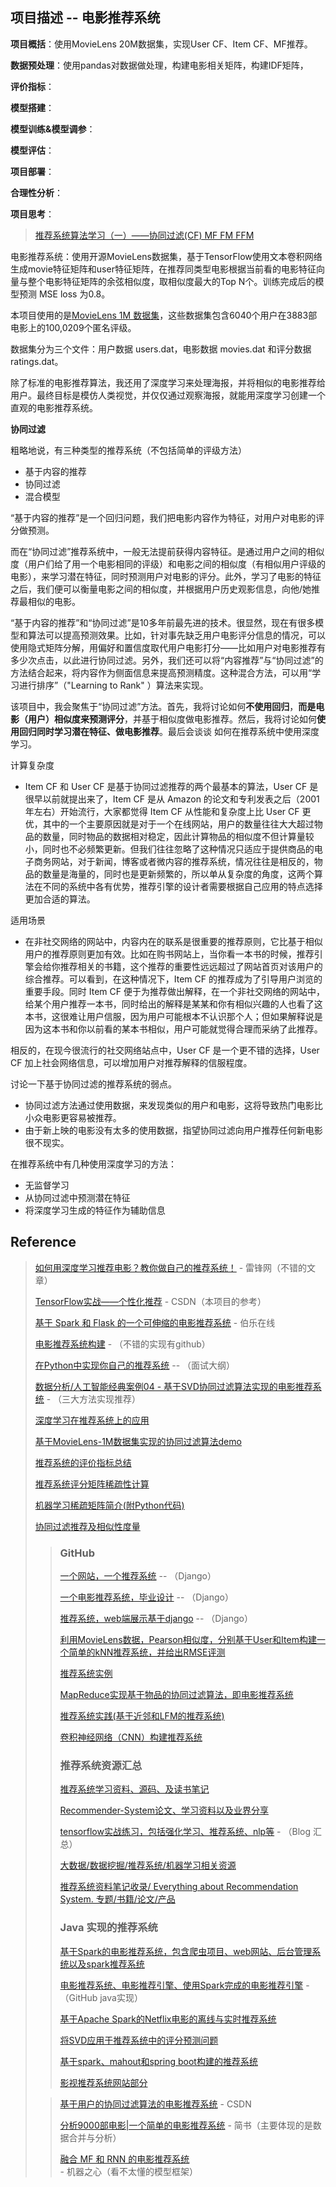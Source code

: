 ## 项目描述 -- 电影推荐系统

**项目概括**：使用MovieLens 20M数据集，实现User CF、Item CF、MF推荐。

**数据预处理**：使用pandas对数据做处理，构建电影相关矩阵，构建IDF矩阵，

**评价指标**：

**模型搭建**：

**模型训练&模型调参**：

**模型评估**：

**项目部署**：

**合理性分析**：

**项目思考**：





> [推荐系统算法学习（一）——协同过滤(CF) MF FM FFM](https://blog.csdn.net/qq_23269761/article/details/81355383)



电影推荐系统：使用开源MovieLens数据集，基于TensorFlow使用文本卷积网络生成movie特征矩阵和user特征矩阵，在推荐同类型电影根据当前看的电影特征向量与整个电影特征矩阵的余弦相似度，取相似度最大的Top N个。训练完成后的模型预测 MSE loss 为0.8。 



本项目使用的是[MovieLens 1M 数据集](https://grouplens.org/datasets/movielens/)，这些数据集包含6040个用户在3883部电影上的100,0209个匿名评级。

数据集分为三个文件：用户数据 users.dat，电影数据 movies.dat 和评分数据 ratings.dat。



除了标准的电影推荐算法，我还用了深度学习来处理海报，并将相似的电影推荐给用户。最终目标是模仿人类视觉，并仅仅通过观察海报，就能用深度学习创建一个直观的电影推荐系统。





**协同过滤**

粗略地说，有三种类型的推荐系统（不包括简单的评级方法）

- 基于内容的推荐
- 协同过滤
- 混合模型

“基于内容的推荐”是一个回归问题，我们把电影内容作为特征，对用户对电影的评分做预测。

而在“协同过滤”推荐系统中，一般无法提前获得内容特征。是通过用户之间的相似度（用户们给了用一个电影相同的评级）和电影之间的相似度（有相似用户评级的电影），来学习潜在特征，同时预测用户对电影的评分。此外，学习了电影的特征之后，我们便可以衡量电影之间的相似度，并根据用户历史观影信息，向他/她推荐最相似的电影。

“基于内容的推荐”和“协同过滤”是10多年前最先进的技术。很显然，现在有很多模型和算法可以提高预测效果。比如，针对事先缺乏用户电影评分信息的情况，可以使用隐式矩阵分解，用偏好和置信度取代用户电影打分——比如用户对电影推荐有多少次点击，以此进行协同过滤。另外，我们还可以将“内容推荐”与“协同过滤”的方法结合起来，将内容作为侧面信息来提高预测精度。这种混合方法，可以用“学习进行排序”（"Learning to Rank" ）算法来实现。

该项目中，我会聚焦于“协同过滤”方法。首先，我将讨论如何**不使用回归**，**而是电影（用户）相似度来预测评分**，并基于相似度做电影推荐。然后，我将讨论如何**使用回归同时学习潜在特征、做电影推荐**。最后会谈谈 如何在推荐系统中使用深度学习。





计算复杂度

- Item CF 和 User CF 是基于协同过滤推荐的两个最基本的算法，User CF 是很早以前就提出来了，Item CF 是从 Amazon 的论文和专利发表之后（2001 年左右）开始流行，大家都觉得 Item CF 从性能和复杂度上比 User CF 更优，其中的一个主要原因就是对于一个在线网站，用户的数量往往大大超过物品的数量，同时物品的数据相对稳定，因此计算物品的相似度不但计算量较小，同时也不必频繁更新。但我们往往忽略了这种情况只适应于提供商品的电子商务网站，对于新闻，博客或者微内容的推荐系统，情况往往是相反的，物品的数量是海量的，同时也是更新频繁的，所以单从复杂度的角度，这两个算法在不同的系统中各有优势，推荐引擎的设计者需要根据自己应用的特点选择更加合适的算法。

适用场景

- 在非社交网络的网站中，内容内在的联系是很重要的推荐原则，它比基于相似用户的推荐原则更加有效。比如在购书网站上，当你看一本书的时候，推荐引擎会给你推荐相关的书籍，这个推荐的重要性远远超过了网站首页对该用户的综合推荐。可以看到，在这种情况下，Item CF 的推荐成为了引导用户浏览的重要手段。同时 Item CF 便于为推荐做出解释，在一个非社交网络的网站中，给某个用户推荐一本书，同时给出的解释是某某和你有相似兴趣的人也看了这本书，这很难让用户信服，因为用户可能根本不认识那个人；但如果解释说是因为这本书和你以前看的某本书相似，用户可能就觉得合理而采纳了此推荐。

相反的，在现今很流行的社交网络站点中，User CF 是一个更不错的选择，User CF 加上社会网络信息，可以增加用户对推荐解释的信服程度。





讨论一下基于协同过滤的推荐系统的弱点。

- 协同过滤方法通过使用数据，来发现类似的用户和电影，这将导致热门电影比小众电影更容易被推荐。
- 由于新上映的电影没有太多的使用数据，指望协同过滤向用户推荐任何新电影很不现实。





在推荐系统中有几种使用深度学习的方法：

- 无监督学习
- 从协同过滤中预测潜在特征
- 将深度学习生成的特征作为辅助信息



## Reference

> [如何用深度学习推荐电影？教你做自己的推荐系统！](https://www.leiphone.com/news/201705/rOD6wP779DLXx8mI.html) - 雷锋网（不错的文章）
>
> [TensorFlow实战——个性化推荐](https://blog.csdn.net/chengcheng1394/article/details/78820529) - CSDN（本项目的参考）
>
> [基于 Spark 和 Flask 的一个可伸缩的电影推荐系统](http://python.jobbole.com/82207/) - 伯乐在线
>
> [电影推荐系统构建](http://blog.lkj666.top/2018/01/11/%E7%94%B5%E5%BD%B1%E6%8E%A8%E8%8D%90%E7%B3%BB%E7%BB%9F%E6%9E%84%E5%BB%BA/) - （不错的实现有github）
>
> [在Python中实现你自己的推荐系统](http://python.jobbole.com/85516/) -- （面试大纲）
>
> [数据分析/人工智能经典案例04 - 基于SVD协同过滤算法实现的电影推荐系统](https://www.zybuluo.com/rianusr/note/1195225) - （三大方法实现推荐）
>
> [深度学习在推荐系统上的应用](https://zhuanlan.zhihu.com/p/33214451)
>
> [基于MovieLens-1M数据集实现的协同过滤算法demo](https://github.com/Lockvictor/MovieLens-RecSys)
>
> [推荐系统的评价指标总结](https://blog.csdn.net/Allenalex/article/details/51318270)
>
> [推荐系统评分矩阵稀疏性计算](https://blog.csdn.net/daijiguo/article/details/52993058)
>
> [机器学习稀疏矩阵简介(附Python代码)](https://juejin.im/entry/5ab9e64f6fb9a028d1411d79)
>
> [协同过滤推荐及相似性度量](https://my.oschina.net/dillan/blog/164263)
>
> > ### GitHub
> >
> > [一个网站，一个推荐系统](https://github.com/TomatoFish666/RecSystem) -- （Django）
> >
> > [一个电影推荐系统，毕业设计](https://github.com/JaniceWuo/MovieRecommend) -- （Django）
> >
> > [推荐系统，web端展示基于django](https://github.com/charlesXu86/Rnews-Recommendation) -- （Django）
> >
> > [利用MovieLens数据，Pearson相似度，分别基于User和Item构建一个简单的kNN推荐系统，并给出RMSE评测](https://github.com/fuhailin/Recommender-System)
> >
> > [推荐系统实例](https://github.com/lpty/recommendation)
> >
> > [MapReduce实现基于物品的协同过滤算法，即电影推荐系统](https://github.com/ParadeTo/Recommend)
> >
> > [推荐系统实践(基于近邻和LFM的推荐系统)](https://github.com/1092798448/RecSys)
> >
> > [卷积神经网络（CNN）构建推荐系统](https://github.com/moneyDboat/ConvMF)
> >
> > ### 推荐系统资源汇总
> >
> > [推荐系统学习资料、源码、及读书笔记](https://github.com/singmiya/recsys)
> >
> > [Recommender-System论文、学习资料以及业界分享](https://github.com/zhaozhiyong19890102/Recommender-System/blob/7e09f8a1ed63660239296806f0c0bb5e1d5711c5/README.md)
> >
> > [tensorflow实战练习，包括强化学习、推荐系统、nlp等](https://github.com/princewen/tensorflow_practice) - （Blog 汇总）
> >
> > [大数据/数据挖掘/推荐系统/机器学习相关资源](https://github.com/weiweifan/Big-Data-Resources)
> >
> > [推荐系统资料笔记收录/ Everything about Recommendation System. 专题/书籍/论文/产品](https://github.com/fire717/Recommendation-system)
> >
> > ### Java 实现的推荐系统
> >
> > [基于Spark的电影推荐系统，包含爬虫项目、web网站、后台管理系统以及spark推荐系统](https://github.com/ZzXxL1994/Movie_Recommend)
> >
> > [电影推荐系统、电影推荐引擎、使用Spark完成的电影推荐引擎](https://github.com/wangj1106/recommendMoteur) - （GitHub java实现）
> >
> > [基于Apache Spark的Netflix电影的离线与实时推荐系统](https://github.com/LeechanX/Netflix-Recommender-with-Spark)
> >
> > [将SVD应用于推荐系统中的评分预测问题](https://github.com/jingchenUSTC/SVDRecommenderSystem)
> >
> > [基于spark、mahout和spring boot构建的推荐系统](https://github.com/javachen/grab)
> >
> > [影视推荐系统网站部分](https://github.com/FourSpaces/RecommendationMovie)
>
> > [基于用户的协同过滤算法的电影推荐系统](https://blog.csdn.net/u012050154/article/details/52268057) - CSDN
> >
> > [分析9000部电影|一个简单的电影推荐系统](https://www.jianshu.com/p/4919a54fd70d) - 简书（主要体现的是数据合并与分析）
> >
> > [融合 MF 和 RNN 的电影推荐系统](https://www.jiqizhixin.com/articles/2017-12-28-20) - 机器之心（看不太懂的模型框架）